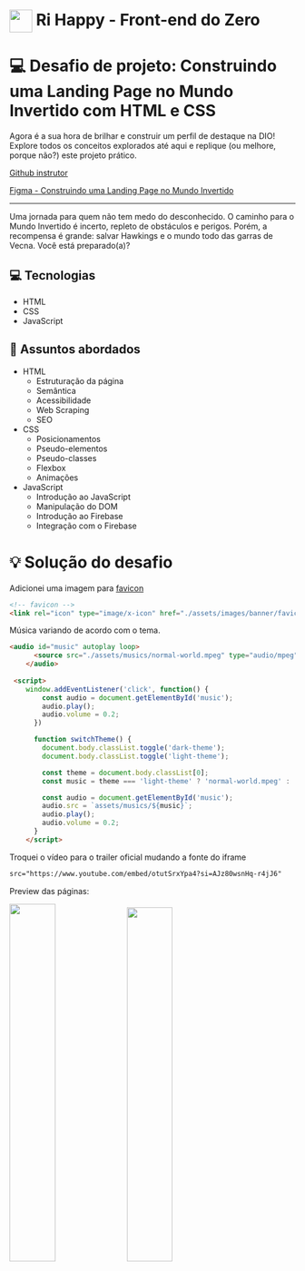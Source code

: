 <h1>
<a href="https://www.dio.me/">
     <img align="center" width="40px" src="https://hermes.digitalinnovation.one/assets/diome/logo-minimized.png"></a>
    <span> Ri Happy - Front-end do Zero</span>
</h1>

# :computer: Desafio de projeto: Construindo uma Landing Page no Mundo Invertido com HTML e CSS

Agora é a sua hora de brilhar e construir um perfil de destaque na DIO! Explore todos os conceitos explorados até aqui e replique (ou melhore, porque não?) este projeto prático. 

[Github instrutor](https://github.com/digitalinnovationone/semana-frontend-mundo-invertido)

[Figma - Construindo uma Landing Page no Mundo Invertido](https://www.figma.com/file/I3Q42CcVUziRN3iMfTrbfb/Stranger-Things?type=design&mode=design)

-------

Uma jornada para quem não tem medo do desconhecido. O caminho para o Mundo Invertido é incerto, repleto de obstáculos e perigos. Porém, a recompensa é grande: salvar Hawkings e o mundo todo das garras de Vecna. Você está preparado(a)? 

## 💻 Tecnologias
- HTML
- CSS
- JavaScript

## 💬 Assuntos abordados
- HTML
    - Estruturação da página 
    - Semântica
    - Acessibilidade
    - Web Scraping
    - SEO
- CSS
    - Posicionamentos
    - Pseudo-elementos
    - Pseudo-classes
    - Flexbox
    - Animações 
- JavaScript
    - Introdução ao JavaScript
    - Manipulação do DOM
    - Introdução ao Firebase
    - Integração com o Firebase


# :bulb: Solução do desafio

Adicionei uma imagem para [favicon](https://br.pinterest.com/pin/647814727665219898/)

```html
<!-- favicon -->
<link rel="icon" type="image/x-icon" href="./assets/images/banner/favicon.jpeg">
```

Música variando de acordo com o tema.

```html
<audio id="music" autoplay loop>
      <source src="./assets/musics/normal-world.mpeg" type="audio/mpeg">
    </audio>  
    
 <script>
    window.addEventListener('click', function() {
        const audio = document.getElementById('music');
        audio.play();
        audio.volume = 0.2;
      })

      function switchTheme() {
        document.body.classList.toggle('dark-theme');
        document.body.classList.toggle('light-theme');

        const theme = document.body.classList[0];
        const music = theme === 'light-theme' ? 'normal-world.mpeg' : 'inverted-world.mpeg'

        const audio = document.getElementById('music');
        audio.src = `assets/musics/${music}`;
        audio.play();
        audio.volume = 0.2;
      }
    </script>
````

Troquei o vídeo para o trailer oficial mudando a fonte do iframe

```html
src="https://www.youtube.com/embed/otutSrxYpa4?si=AJz80wsnHq-r4jJ6"
```

Preview das páginas:

<p aligin=center>
<img src="normal.png" width=40.2%/> 
<img src="inverted.png" width=40%/>
</p>